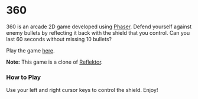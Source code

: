 # 360
360 is an arcade 2D game developed using [Phaser](https://phaser.io/). Defend yourself against enemy bullets by reflecting it back with the shield that you control. Can you last 60 seconds without missing 10 bullets?

Play the game [here](http://mesaugat.github.io/360).

**Note:** This game is a clone of [Reflektor](http://divideby5.com/games/reflektor).

### How to Play
Use your left and right cursor keys to control the shield. Enjoy!
